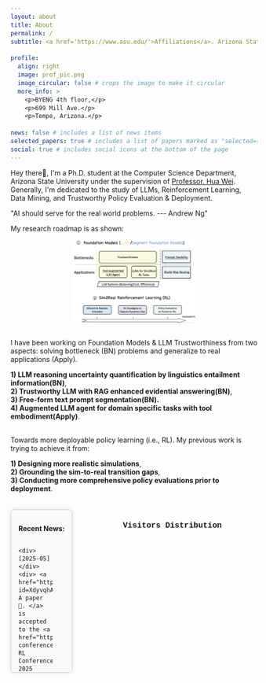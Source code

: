 ```yaml
---
layout: about
title: About
permalink: /
subtitle: <a href='https://www.asu.edu/'>Affiliations</a>. Arizona State University

profile:
  align: right
  image: prof_pic.png
  image_circular: false # crops the image to make it circular
  more_info: >
    <p>BYENG 4th floor,</p>
    <p>699 Mill Ave.</p>
    <p>Tempe, Arizona.</p>

news: false # includes a list of news items
selected_papers: true # includes a list of papers marked as "selected={true}"
social: true # includes social icons at the bottom of the page
---
```


Hey there👋, I'm a Ph.D. student at the Computer Science Department, Arizona State University under the supervision of [Professor. Hua Wei](https://www.public.asu.edu/~hwei27/index.html). Generally, I'm dedicated to the study of LLMs, Reinforcement Learning, Data Mining, and Trustworthy Policy Evaluation & Deployment.

"AI should serve for the real world problems. --- Andrew Ng"

My research roadmap is as shown:

<img src="assets/img/roadmap.jpg" alt="Roadmap" style="display: block; margin: 0 auto; width: 50%;">

<br> I have been working on Foundation Models & LLM Trustworthiness from two aspects: solving bottleneck (BN) problems and generalize to real applications (Apply). <br>

**1) LLM reasoning uncertainty quantification by linguistics entailment information(BN)**, <br>
**2) Trustworthy LLM with RAG enhanced evidential answering(BN)**, <br>
**3) Free-form text prompt segmentation(BN).** <br>
**4) Augmented LLM agent for domain specific tasks with tool embodiment(Apply)**. <br>

<br> Towards more deployable policy learning (i.e., RL). My previous work is trying to achieve it from: <br>

**1) Designing more realistic simulations**, <br>
**2) Grounding the sim-to-real transition gaps**, <br>
**3) Conducting more comprehensive policy evaluations prior to deployment**. <br>

<!-- I also keen on benefiting sophisticated domain tasks from LLMs (Agent), and better understanding the trustworthiness of Language Models' responses.<br> -->
<!-- <br> -->
<!-- <br> -->

<!-- <div style="width: 570px; padding: 15px; border: 1px solid #ccc; margin: 20px auto; background-color: #f9f9f9; border-radius: 8px; box-shadow: 0px 0px 10px rgba(0, 0, 0, 0.1); float: left; overflow-y: auto;"> -->
<div style="max-width: 65%; height: 300px; padding: 15px; border: 1px solid #ccc; margin: 20px auto; background-color: #f9f9f9; border-radius: 8px; box-shadow: 0px 0px 10px rgba(0, 0, 0, 0.1); float: left; overflow-y: auto">
  <p><strong>Recent News:</strong></p>
  <div style="display: grid; grid-template-columns: 70px auto; grid-gap: 5px;">
    
    <div>[2025-05]</div>
    <div> <a href="https://openreview.net/forum?id=XdyvqhAcO4." A paper 📰. </a> is accepted to the <a href="https://rl-conference.cc/"> RL Conference 2025 </a>! See you in Alberta, Edmonton. </div>
    
    <div>[2025-05]</div>
    <div> My intern paper 📰 is accepted to KDD25, work done at GE-Healthcare in 2024 Summer. `Segment as You Wish–Free-Form Language-Based Segmentation for Medical Images`. See you in <a href="https://kdd2025.kdd.org/"> Toronto </a>! </div>

    <div>[2025-05]</div>
    <div>I am thrilled to receive the <a href="https://www.linkedin.com/feed/update/urn:li:activity:7326347467447238656/"> Best Poster Award 🏆 </a> `at SDM 2025 Doctoral Forum.</div>
    
    <div>[2025-04]</div>
    <div>Our paper 📰 <a href="[https://arxiv.org/abs/2502.17026](https://arxiv.org/abs/2406.09262)"> `Flexible Heteroscedastic Count Regression with Deep Double Poisson Networks` </a>  is accepted to ICML 2025</div> 
    
    <div>[2025-04]</div>
    <div>Two First author papers 📰 are accepted to IJCAI 2025</div>
    
    <div>[2025-04]</div>
    <div>I will serve as a Session Chair at SDM25 - CP10: Large Language Models, see you on Friday, May 2, 3:15-5:15PM.</div>

    <div>[2025-04]</div>
    <div>Our paper <a href="https://arxiv.org/abs/2502.17026"> `Understanding the uncertainty of llm explanations: A perspective based on reasoning topology` </a>  is accepted to workshop - <a href="https://labs.engineering.asu.edu/labv2/second-workshop-on-metacognitive-prediction-of-ai-behavior-proposed/"> MetaCog'25 </a> and <a href="https://sites.google.com/view/arrml-25/home/"> ARRML'25 </a> </div>
    

    <div>[2025-03]</div>
    <div>A poster on <a href="https://dl.acm.org/doi/10.1145/3716550.3725161"> LibSignal++ Sim-to-Real physical testbed </a> is accepted by ICCPS 2025 🎉.</div>

    <div>[2025-02]</div>
    <div>Received the SDM Travel Award ✈️ from <a href="https://www.siam.org/conferences-events/conference-support/travel-and-registration-support/"> SIAM </a>, and Experiential Learning Grant from <a href="https://students.engineering.asu.edu/scholarships-funding/experiential-learning-grant/"> ASU </a>, see you in Alexandria Virginia, U.S.</div>

    <div>[2025-01]</div>
    <div>Starting my internship 💼 at Honda Research Institute, San Jose, California.</div>

    <div>[2025-01]</div>
    <div>Two papers 📰 are accepted to SDM 2025 🎉🎉.</div>

    <div>[2025-01]</div>
    <div>Glad to receive the ASU Ph.D. Fellowship Award 🏆.</div>

    <div>[2024-09]</div>
    <div>I have made a project page for our paper: <a href="https://arxiv.org/pdf/2410.12831"> Segment as You Wish--Free-Form Language-Based Segmentation for Medical Images </a>, please visit the link at: <a href="https://longchaoda.github.io/segmentAsYouWish.github.io/"> check out here! </a> </div>


    <div>[2024-10]</div>
    <div>I am invited to join Program Committee at SDM 2025.</div>

    <div>[2024-10]</div>
    <div>I will serve as Session Chair at CIKM24. <br>*Room: 110A. <br>*Time: Tuesday, 11:00 - 12:45. <br>Topic FP2: Urban Systems.</div>

    <div>[2024-09]</div>
    <div>One paper 📰 is accepted to NeurIPS 2024.</div>

    <div>[2024-09]</div>
    <div>Finished my Internship at GE Healthcare <a href="https://github.com/LongchaoDa/papers/blob/main/Segment%20as%20You%20Wish%20-%20Free-Form%20Language-Based%20Segmentation%20for%20Medical%20Images.pdf"> paper </a>, thanks <a href="https://sites.google.com/view/danicaxiao/home"> Danica Xiao</a>, <a href="https://rui1521.github.io/online-cv/"> Rui Wang </a> and <a href="https://xuxiaojian.github.io/"> Xiaojian Xu </a>, I had a great time with you! </div>

    <div>[2024-08]</div>
    <div>I am selected as NSF travel awardee to attend CIKM2024 ✈️. See you in Boise, Idaho, USA.</div>

    <div>[2024-08]</div>
    <div>One paper 📰 is accepted to ITSC 2024.</div>

    <div>[2024-08]</div>
    <div>One paper 📰 is accepted to CIKM 2024.</div>

    <div>[2024-08]</div>
    <div>Invited to give a talk at <a href="https://sites.google.com/view/workshop-itsc-2024/%E9%A6%96%E9%A1%B5"> ITSC2024</a> about advanced simulation and policy learning. <a href="https://youtu.be/Le3BjhsYe2Q"> Video</a></div>

    <div>[2024-05]</div>
    <div>One paper 📰 is accepted to ECML-PKDD 2024.</div>

    <div>[2024-05]</div>
    <div>I was selected (30 Ph.D. students nation-wide) to attend <a href="https://ai-score.github.io/">AI-SCORE</a> at University of Maryland held by <a href="https://www.rhsmith.umd.edu/directory/michael-fu">Michael Fu - UMD</a>, <a href="https://idm-lab.org/">Sven Koenig - USC</a> and <a href="https://www.engineering.cornell.edu/faculty-directory/david-b-shmoys">David Shmoys - Cornell</a></div>

    <div>[2024-01]</div>
    <div>Two first author papers 📰 are accepted to AAAI 2024.</div>

    <div>[2023-11]</div>
    <div>Our paper on <a href="https://darl-libsignal.github.io/index.html">"LibSignal"</a> is accepted to Machine Learning - Springer.</div>


    <div>[2023-11]</div>
    <div>Successfully hosted my first Tutorial Session 📖 <a href="https://darl-libsignal.github.io/itsc2023.html">"Cross-simulator Datasets and Evaluations for Traffic Control Policies"</a> in <a href="https://2023.ieee-itsc.org/accepted-tutorials/">IEEE-ITSC</a> 2023, Bilbao, Spain.</div>

    
    

    

  </div>
</div>

<br>
<br>

<body>
  <div id="clustrmaps-container" style="width: 275px; height: 300px; overflow: hidden; float: right;">
    <script type="text/javascript" id="clustrmaps" src="//cdn.clustrmaps.com/map_v2.js?cl=ffffff&w=a&t=n&d=f7XCCDBy6e2xZcUt7nrq9L-5IhotWsRN7V4Tk1tpy7c&co=bfdbef"></script>
   <p style="font-family: 'Courier New', Courier, monospace; font-size: 16px; margin-top: 10px; font-weight: bold;">
    Visitors Distribution
  </p>
  </div>
</body>
